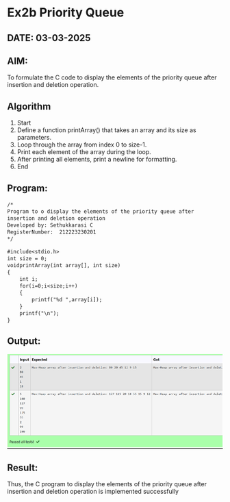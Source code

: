 # Ex2b Priority Queue
## DATE: 03-03-2025
## AIM:
To formulate the C code to display the elements of the priority queue after insertion and deletion operation.

## Algorithm
1.	Start
2.	Define a function printArray() that takes an array and its size as parameters.
3.	Loop through the array from index 0 to size-1.
4.	Print each element of the array during the loop.
5.	After printing all elements, print a newline for formatting.
6.	End

## Program:
```
/*
Program to o display the elements of the priority queue after insertion and deletion operation
Developed by: Sethukkarasi C
RegisterNumber:  212223230201
*/
```

```
#include<stdio.h> 
int size = 0;
voidprintArray(int array[], int size)
{
    int i; 
    for(i=0;i<size;i++)
    {
        printf("%d ",array[i]);
    }
    printf("\n");
}

```

## Output:

![output](image-1.png)

## Result:
Thus, the C program to display the elements of the priority queue after insertion and deletion operation is implemented successfully
